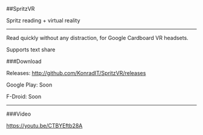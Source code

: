 ##SpritzVR

Spritz reading + virtual reality

---

Read quickly without any distraction, for Google Cardboard VR headsets.

Supports text share

###Download

Releases: http://github.com/KonradIT/SpritzVR/releases

Google Play: Soon

F-Droid: Soon

---

###Video

https://youtu.be/CTBYEftb28A
